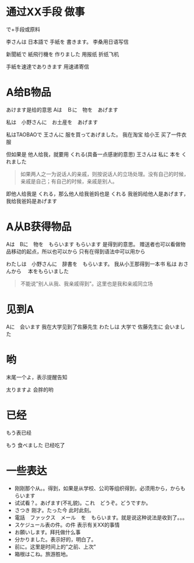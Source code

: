 # 通过XX手段 做事
で+手段或原料

李さんは  日本語で  手紙を  書きます。
李桑用日语写信

新聞紙で 紙飛行機を 作りました
用报纸 折纸飞机

手紙を速達でありきます
用速递寄信

# A给B物品
あけます是给的意思
Aは　Ｂに　物を　あげます

私は　小野さんに　お土産を　あげます

私はTAOBAOで 王さんに 服を買ってあげました。
我在淘宝 给小王 买了一件衣服

但如果是 他人给我，就要用 くれる(具备一点感谢的意思)
王さんは 私に 本を くれました

> 如果两人之一为说话人的亲戚，则按说话人的立场处理。没有自己的时候，亲戚是自己；有自己的时候，亲戚是别人。

即他人给我是 くれる，那么他人给我爸妈也是 くれる
我爸妈给他人是あげます，我给我爸妈是あげます

# A从B获得物品
Aは　Bに　物を　もらいます 
もらいます 是得到的意思。
赠送者也可以看做物品移动的起点，所以也可以から
只有在得到语法中可以用から

わたしは　小野さんに　辞書を　もらいます。
我从小王那得到一本书
私は おさんから 　本をもらいました

> 不能说"别人从我、我亲戚得到"。这里也是我和亲戚同立场
# 见到A
Aに　会います
我在大学见到了佐藤先生
わたしは 大学で 佐藤先生に 会いました

# 哟
末尾一个よ，表示提醒告知

太りますよ
会胖的哟

# 已经
もう表已经

もう 食べました
已经吃了


# 一些表达

- 刚刚那个从。。得到，如果是从学校、公司等组织得到，必须用から，からもらいます
- 试试看？。あげます(不礼貌)。これ　どうぞ。どうですか。
- さつき  刚才。たった今  此时此刻。
- 電話　ファックス　メール　を　もらいます。就是说这种说法是收到了。。。
- スケジュール表の件。の件 表示有关XX的事情
- お願いします。拜托做什么事
- 分かりました。表示好的，明白了。
- 前に。这里是时间上的"之前、上次"
- 箱根はこね。旅游胜地。